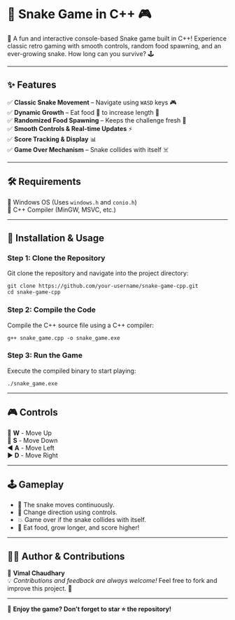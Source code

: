 # 🐍 Snake Game in C++ 🎮

🚀 A fun and interactive console-based Snake game built in C++! Experience classic retro gaming with smooth controls, random food spawning, and an ever-growing snake. How long can you survive? 🕹️

---

## ✨ Features
✅ **Classic Snake Movement** – Navigate using `WASD` keys 🎮  
✅ **Dynamic Growth** – Eat food 🍎 to increase length 🐍  
✅ **Randomized Food Spawning** – Keeps the challenge fresh 🍏  
✅ **Smooth Controls & Real-time Updates** ⚡  
✅ **Score Tracking & Display** 📊  
✅ **Game Over Mechanism** – Snake collides with itself ☠️  

---

## 🛠️ Requirements
🔹 Windows OS (Uses `windows.h` and `conio.h`)  
🔹 C++ Compiler (MinGW, MSVC, etc.)  

---

## 🚀 Installation & Usage
### Step 1: Clone the Repository
Git clone the repository and navigate into the project directory:
```
git clone https://github.com/your-username/snake-game-cpp.git
cd snake-game-cpp
```

### Step 2: Compile the Code
Compile the C++ source file using a C++ compiler:
```
g++ snake_game.cpp -o snake_game.exe
```

### Step 3: Run the Game
Execute the compiled binary to start playing:
```
./snake_game.exe
```

---

## 🎮 Controls
🔼 **W** - Move Up  
🔽 **S** - Move Down  
◀️ **A** - Move Left  
▶️ **D** - Move Right  

---

## 🕹️ Gameplay
- 🏃 The snake moves continuously.
- 🎯 Change direction using controls.
- 💥 Game over if the snake collides with itself.
- 🎯 Eat food, grow longer, and score higher!

---

## 👨‍💻 Author & Contributions
👤 **Vimal Chaudhary**  
💡 *Contributions and feedback are always welcome!* Feel free to fork and improve this project. 🚀

---

🌟 **Enjoy the game? Don’t forget to star ⭐ the repository!**

